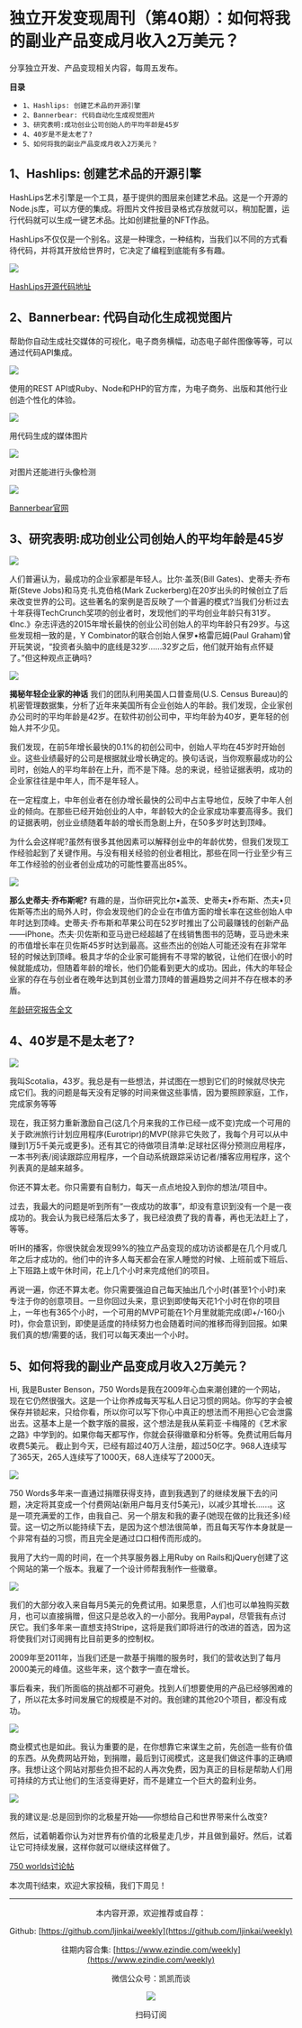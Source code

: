 # 独立开发变现周刊（第40期）：如何将我的副业产品变成月收入2万美元？

分享独立开发、产品变现相关内容，每周五发布。

**目录**
- `1、Hashlips: 创建艺术品的开源引擎`
- `2、Bannerbear: 代码自动化生成视觉图片`
- `3、研究表明:成功创业公司创始人的平均年龄是45岁`
- `4、40岁是不是太老了?`
- `5、如何将我的副业产品变成月收入2万美元？`

## 1、Hashlips: 创建艺术品的开源引擎

HashLips艺术引擎是一个工具，基于提供的图层来创建艺术品。这是一个开源的Node.js库，可以方便的集成。将图片文件按目录格式存放就可以，稍加配置，运行代码就可以生成一键艺术品。比如创建批量的NFT作品。

HashLips不仅仅是一个别名。这是一种理念，一种结构，当我们以不同的方式看待代码，并将其开放给世界时，它决定了编程到底能有多有趣。

![](https://tva1.sinaimg.cn/large/008i3skNgy1gz0rca9cr1j31hc0jgq70.jpg)

[HashLips开源代码地址](https://github.com/HashLips/hashlips_art_engine)

## 2、Bannerbear: 代码自动化生成视觉图片

帮助你自动生成社交媒体的可视化，电子商务横幅，动态电子邮件图像等等，可以通过代码API集成。

![](https://tva1.sinaimg.cn/large/008i3skNgy1gz0rcef7qnj31k20u0tg7.jpg)

使用的REST API或Ruby、Node和PHP的官方库，为电子商务、出版和其他行业创造个性化的体验。

![](https://tva1.sinaimg.cn/large/008i3skNgy1gz0rce2er1j31ow0pi0wr.jpg)

用代码生成的媒体图片

![](https://tva1.sinaimg.cn/large/008i3skNgy1gz0rcdrze1j31to0u0tm9.jpg)

对图片还能进行头像检测

![](https://tva1.sinaimg.cn/large/008i3skNgy1gz0rcd4w8mj31km0r0wmo.jpg)

[Bannerbear官网](https://www.bannerbear.com/)

## 3、研究表明:成功创业公司创始人的平均年龄是45岁

![](https://tva1.sinaimg.cn/large/008i3skNgy1gz0rcclxvlj30xc0irn2l.jpg)

人们普遍认为，最成功的企业家都是年轻人。比尔·盖茨(Bill Gates)、史蒂夫·乔布斯(Steve Jobs)和马克·扎克伯格(Mark Zuckerberg)在20岁出头的时候创立了后来改变世界的公司。这些著名的案例是否反映了一个普遍的模式?当我们分析过去十年获得TechCrunch奖项的创业者时，发现他们的平均创业年龄只有31岁。《Inc.》杂志评选的2015年增长最快的创业公司创始人的平均年龄只有29岁。与这些发现相一致的是，Y Combinator的联合创始人保罗•格雷厄姆(Paul Graham)曾开玩笑说，“投资者头脑中的底线是32岁……32岁之后，他们就开始有点怀疑了。”但这种观点正确吗?

![](https://tva1.sinaimg.cn/large/008i3skNgy1gz0rccbmrnj30ht0t6tat.jpg)

**揭秘年轻企业家的神话**
我们的团队利用美国人口普查局(U.S. Census Bureau)的机密管理数据集，分析了近年来美国所有企业创始人的年龄。我们发现，企业家创办公司时的平均年龄是42岁。在软件初创公司中，平均年龄为40岁，更年轻的创始人并不少见。

我们发现，在前5年增长最快的0.1%的初创公司中，创始人平均在45岁时开始创业。这些业绩最好的公司是根据就业增长确定的。换句话说，当你观察最成功的公司时，创始人的平均年龄在上升，而不是下降。总的来说，经验证据表明，成功的企业家往往是中年人，而不是年轻人。

在一定程度上，中年创业者在创办增长最快的公司中占主导地位，反映了中年人创业的倾向。在那些已经开始创业的人中，年龄较大的企业家成功率要高得多。我们的证据表明，创业业绩随着年龄的增长而急剧上升，在50多岁时达到顶峰。

为什么会这样呢?虽然有很多其他因素可以解释创业中的年龄优势，但我们发现工作经验起到了关键作用。与没有相关经验的创业者相比，那些在同一行业至少有三年工作经验的创业者创业成功的可能性要高出85%。

![](https://tva1.sinaimg.cn/large/008i3skNgy1gz0rcc2giwj30ht0tw76v.jpg)

**那么史蒂夫·乔布斯呢?**
有趣的是，当你研究比尔•盖茨、史蒂夫•乔布斯、杰夫•贝佐斯等杰出的局外人时，你会发现他们的企业在市值方面的增长率在这些创始人中年时达到顶峰。史蒂夫·乔布斯和苹果公司在52岁时推出了公司最赚钱的创新产品——iPhone。杰夫·贝佐斯和亚马逊已经超越了在线销售图书的范畴，亚马逊未来的市值增长率在贝佐斯45岁时达到最高。这些杰出的创始人可能还没有在非常年轻的时候达到顶峰。极具才华的企业家可能拥有不寻常的敏锐，让他们在很小的时候就能成功，但随着年龄的增长，他们仍能看到更大的成功。因此，伟大的年轻企业家的存在与创业者在晚年达到其创业潜力顶峰的普遍趋势之间并不存在根本的矛盾。

[年龄研究报告全文](https://hbr.org/2018/07/research-the-average-age-of-a-successful-startup-founder-is-45)

## 4、40岁是不是太老了?

![](https://tva1.sinaimg.cn/large/008i3skNgy1gz0rcbri79j30dw0bu3zr.jpg)

我叫Scotalia，43岁。我总是有一些想法，并试图在一想到它们的时候就尽快完成它们。我的问题是每天没有足够的时间来做这些事情，因为要照顾家庭，工作，完成家务等等

现在，我正努力重新激励自己(这几个月来我的工作已经一成不变)完成一个可用的关于欧洲旅行计划应用程序(Eurotripr)的MVP(除非它失败了，我每个月可以从中赚到1万5千美元或更多)。还有其它的待做项目清单:足球社区得分预测应用程序，一本书列表/阅读跟踪应用程序，一个自动系统跟踪采访记者/播客应用程序，这个列表真的是越来越多。

你还不算太老。你只需要有自制力，每天一点点地投入到你的想法/项目中。

过去，我最大的问题是听到所有“一夜成功的故事”，却没有意识到没有一个是一夜成功的。我会认为我已经落后太多了，我已经浪费了我的青春，再也无法赶上了，等等。

听IH的播客，你很快就会发现99%的独立产品变现的成功访谈都是在几个月或几年之后才成功的。他们中的许多人每天都会在家人睡觉的时候、上班前或下班后、上下班路上或午休时间，花上几个小时来完成他们的项目。

再说一遍，你还不算太老。你只需要强迫自己每天抽出几个小时(甚至1个小时)来专注于你的创意项目。一旦你回过头来，意识到即使每天花1个小时在你的项目上，一年也有365个小时，一个可用的MVP可能在1个月里就能完成(即+/-160小时)，你会意识到，即使是适度的持续努力也会随着时间的推移而得到回报。如果我们真的想/需要的话，我们可以每天凑出一个小时。

## 5、如何将我的副业产品变成月收入2万美元？

Hi, 我是Buster Benson，750 Words是我在2009年心血来潮创建的一个网站，现在它仍然很强大。这是一个让你养成每天写私人日记习惯的网站。你写的字会被保存并锁起来，只给你看，所以你可以写下你心中真正的想法而不用担心它会泄露出去。这基本上是一个数字版的晨报，这个想法是我从茱莉亚·卡梅隆的《艺术家之路》中学到的。如果你每天都写作，你就会获得徽章和分析等。免费试用后每月收费5美元。
截止到今天，已经有超过40万人注册，超过50亿字。968人连续写了365天，265人连续写了1000天，68人连续写了2000天。

![](https://tva1.sinaimg.cn/large/008i3skNgy1gz0rcbi16oj30p00gt0vn.jpg)

750 Words多年来一直通过捐赠获得支持，直到我遇到了的继续发展下去的问题，决定将其变成一个付费网站(新用户每月支付5美元)，以减少其增长……。这是一项充满爱的工作，由我自己、另一个朋友和我的妻子(她现在做的比我还多)经营。这一切之所以能持续下去，是因为这个想法很简单，而且每天写作本身就是一个非常有益的习惯，而且完全是通过口口相传而形成的。

我用了大约一周的时间，在一个共享服务器上用Ruby on Rails和jQuery创建了这个网站的第一个版本。我雇了一个设计师帮我制作一些徽章。

![](https://tva1.sinaimg.cn/large/008i3skNgy1gz0rcb5znnj312s0m8tan.jpg)

我们的大部分收入来自每月5美元的免费试用。如果愿意，人们也可以单独购买数月，也可以直接捐赠，但这只是总收入的一小部分。我用Paypal，尽管我有点讨厌它。我们多年来一直想支持Stripe，这将是我们即将进行的改进的首选，因为这将使我们对订阅拥有比目前更多的控制权。

2009年至2011年，当我们还是一款基于捐赠的服务时，我们的营收达到了每月2000美元的峰值。这些年来，这个数字一直在增长。

事后看来，我们所面临的挑战都不可避免。找到人们想要使用的产品已经够困难的了，所以花太多时间发展它的规模是不对的。我创建的其他20个项目，都没有成功。

![](https://tva1.sinaimg.cn/large/008i3skNgy1gz0rcaxehyj319u0r642r.jpg)

商业模式也是如此。我认为重要的是，在你想靠它来谋生之前，先创造一些有价值的东西。从免费网站开始，到捐赠，最后到订阅模式，这是我们做这件事的正确顺序。我想让这个网站对那些负担不起的人再次免费，因为真正的目标是帮助人们用可持续的方式让他们的生活变得更好，而不是建立一个巨大的盈利业务。

![](https://tva1.sinaimg.cn/large/008i3skNgy1gz0rcamuvuj31670u0mzl.jpg)

我的建议是:总是回到你的北极星开始——你想给自己和世界带来什么改变?

然后，试着朝着你认为对世界有价值的北极星走几步，并且做到最好。然后，试着让它可持续发展，这样你就可以继续这样做了。

[750 worlds讨论帖](https://www.indiehackers.com/interview/how-i-bootstrapped-my-side-project-into-a-20k-mo-lifestyle-business-063525ef84)

本次周刊结束，欢迎大家投稿，我们下周见！

---
<center>
本内容开源，欢迎推荐或自荐：

Github: [https://github.com/ljinkai/weekly](https://github.com/ljinkai/weekly)

往期内容合集: [https://www.ezindie.com/weekly](https://www.ezindie.com/weekly)

微信公众号：凯凯而谈

![](http://qiniu.gafata.com/2019-03-17-web-bear.jpg?imageView2/2/w/200)

扫码订阅
</center>